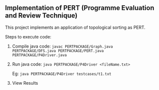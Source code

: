 ## Implementation of PERT (Programme Evaluation and Review Technique)

This project implements an application of topological sorting as PERT.


Steps to execute code:

1. Compile java code:
    `javac PERTPACKAGE/Graph.java PERTPACKAGE/DFS.java PERTPACKAGE/PERT.java PERTPACKAGE/P4Driver.java`

2. Run java code:
    `java PERTPACKAGE/P4Driver <fileName.txt>`

    Eg: `java PERTPACKAGE/P4Driver testcases/t1.txt`

3. View Results